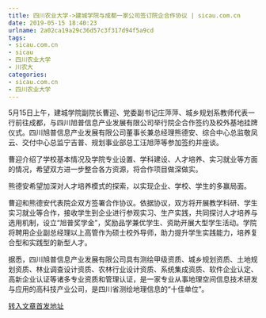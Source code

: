 ```yaml
---
title: 四川农业大学->建城学院与成都一家公司签订院企合作协议 | sicau.com.cn
date: 2019-05-15 18:40:23
urlname: 2a02ca19a29c36d57c3f317d94f5a9cd
tags: 
- sicau.com.cn
- sicau
- 四川农业大学
- 川农大
categories:
- sicau.com.cn
- 四川农业大学
---
```



5月15日上午，建城学院副院长曹迎、党委副书记庄萍萍、城乡规划系教师代表一行前往成都，与四川旭普信息产业发展有限公司举行院企合作签约及校外基地挂牌仪式。四川旭普信息产业发展有限公司董事长兼总经理熊德安、综合中心总监敬凤云、交付中心总监宁吉普、规划事业部总工汪旭萍等参加签约并座谈。

曹迎介绍了学校基本情况及学院专业设置、学科建设、人才培养、实习就业等方面的情况，希望双方进一步整合各方资源，将合作项目做深做实。

熊德安希望加深对人才培养模式的探索，以实现企业、学校、学生的多赢局面。

曹迎和熊德安代表院企双方签署合作协议。依据协议，双方将开展教学科研、学生实习就业等合作，接收学生到企业进行参观实习、生产实践，共同探讨人才培养与选用机制，设立“旭普奖学金”，奖励品学兼优学生、资助开展大型学生活动。学院将聘用企业副总经理以上高管作为硕士校外导师，助力提升学生实践能力，培养复合型和实践型的新型人才。

据悉，四川旭普信息产业发展有限公司具有测绘甲级资质、城乡规划资质、土地规划资质、林业调查设计资质、农林行业设计资质、系统集成资质、软件企业认定、高新企业认证等诸多专业资质和管理认证，是一家专业从事地理空间信息技术研发与应用的高科技产业公司，是四川省测绘地理信息的“十佳单位”。





[转入文章首发地址](https://news.sicau.edu.cn/info/1078/51213.htm)